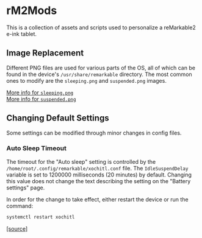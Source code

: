 # rM2Mods

This is a collection of assets and scripts used to personalize a reMarkable2 e-ink tablet.

## Image Replacement

Different PNG files are used for various parts of the OS, all of which can be found in the device's `/usr/share/remarkable` directory.
The most common ones to modify are the `sleeping.png` and `suspended.png` images.

[More info for `sleeping.png`](https://github.com/DanielRunningen/rM2Mods/blob/main/assests/sleep/info.md)  
[More info for `suspended.png`](https://github.com/DanielRunningen/rM2Mods/blob/main/assests/suspended/info.md)

## Changing Default Settings

Some settings can be modified through minor changes in config files.

### Auto Sleep Timeout

The timeout for the "Auto sleep" setting is controlled by the `/home/root/.config/remarkable/xochitl.conf` file.
The `IdleSuspendDelay` variable is set to 1200000 milliseconds (20 minutes) by default.
Changing this value does not change the text describing the setting on the "Battery settings" page.

In order for the change to take effect, either restart the device or run the command:

```bash
systemctl restart xochitl
```

[[source]](https://www.reddit.com/r/RemarkableTablet/comments/8zarnq/standby_time/e2k0lcn?utm_source=share&utm_medium=web2x&context=3)
